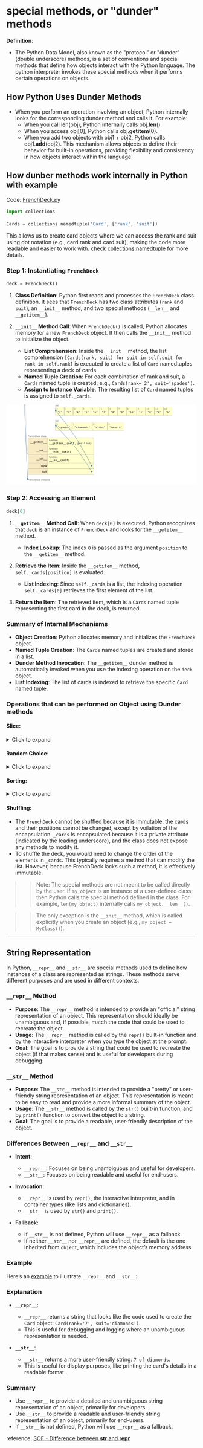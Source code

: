 # special methods, or "dunder" methods

**Definition**:
- The Python Data Model, also known as the "protocol" or "dunder" (double underscore) methods, is a set of conventions and special methods that define how objects interact with the Python language. The python interpreter invokes these special methods when it performs certain operations on objects.

## How Python Uses Dunder Methods
- When you perform an operation involving an object, Python internally looks for the corresponding dunder method and calls it. For example:
  - When you call len(obj), Python internally calls obj.__len__().
  - When you access obj[0], Python calls obj.__getitem__(0).
  - When you add two objects with obj1 + obj2, Python calls obj1.__add__(obj2).
This mechanism allows objects to define their behavior for built-in operations, providing flexibility and consistency in how objects interact within the language.

## How dunber methods work internally in Python with example
Code: [FrenchDeck.py](1-python-data-model/french_deck.py) 

```python
import collections

Cards = collections.namedtuple('Card', ['rank', 'suit'])

```

This allows us to create card objects where we can access the rank and suit using dot notation (e.g., card.rank and card.suit), making the code more readable and easier to work with. check [collections.namedtuple](1-python-data-model/collections_namedtuple.md) for more details.

### Step 1: Instantiating `FrenchDeck`

```python
deck = FrenchDeck()
```

1. **Class Definition**: Python first reads and processes the `FrenchDeck` class definition. It sees that `FrenchDeck` has two class attributes (`rank` and `suit`), an `__init__` method, and two special methods (`__len__` and `__getitem__`).

2. **`__init__` Method Call**: When `FrenchDeck()` is called, Python allocates memory for a new `FrenchDeck` object. It then calls the `__init__` method to initialize the object.
   - **List Comprehension**: Inside the `__init__` method, the list comprehension `[Cards(rank, suit) for suit in self.suit for rank in self.rank]` is executed to create a list of `Card` namedtuples representing a deck of cards.
   - **Named Tuple Creation**: For each combination of rank and suit, a `Cards` named tuple is created, e.g., `Cards(rank='2', suit='spades')`.
   - **Assign to Instance Variable**: The resulting list of `Card` named tuples is assigned to `self._cards`.

![__init__ method invocation](../images/deck_step_init.png)

### Step 2: Accessing an Element

```python
deck[0]
```

1. **`__getitem__` Method Call**: When `deck[0]` is executed, Python recognizes that `deck` is an instance of `FrenchDeck` and looks for the `__getitem__` method.
   - **Index Lookup**: The index `0` is passed as the argument `position` to the `__getitem__` method.

2. **Retrieve the Item**: Inside the `__getitem__` method, `self._cards[position]` is evaluated.
   - **List Indexing**: Since `self._cards` is a list, the indexing operation `self._cards[0]` retrieves the first element of the list.

3. **Return the Item**: The retrieved item, which is a `Cards` named tuple representing the first card in the deck, is returned.

### Summary of Internal Mechanisms

- **Object Creation**: Python allocates memory and initializes the `FrenchDeck` object.
- **Named Tuple Creation**: The `Cards` named tuples are created and stored in a list.
- **Dunder Method Invocation**: The `__getitem__` dunder method is automatically invoked when you use the indexing operation on the `deck` object.
- **List Indexing**: The list of cards is indexed to retrieve the specific `Card` named tuple.

### Operations that can be performed on Object using Dunder methods
#### Slice:
<details>
<summary>Click to expand</summary>

- Since the `__getitem__` delegate to the [] operator of self._cards, our deck automatically supports slicing. For example, `deck[:3]` will return the first three cards in the deck.
- Implementing the `__getitem__` method also makes our `FrenchDeck` iterable, allowing us to iterate over the deck using a `for` loop.
```python
for card in deck:
    print(card)
```
- When a collection lacks the `__contains__` method, Python performs a sequential scan using the `__iter__` method to check for membership. This involves iterating through the collection and comparing each element until a match is found or the end of the collection is reached. This default behavior ensures that the in operator works even for custom collections without optimized membership checks.

</details>

#### Random Choice:
<details>
<summary>Click to expand</summary>

- The `random.choice` function randomly selects an item from a collection. Since our `FrenchDeck` is iterable, we can use `random.choice(deck)` to pick a random card from the deck.

```python
from random import choice
choice(deck)
```
</details>

#### Sorting:
<details>
<summary>Click to expand</summary>

- The `sorted` function sorts a collection based on the default ordering of its elements. Since our `FrenchDeck` is iterable, we can sort the deck using `sorted(deck)`.

example: [sorting_deck.py](1-python-data-model/sorting_deck.py)

</details>

#### Shuffling:
- The `FrenchDeck` cannot be shuffled because it is immutable: the cards and their positions cannot be changed, except by voilation of the encapsulation. `_cards` is encapsulated because it is a private attribute (indicated by the leading underscore), and the class does not expose any methods to modify it.
- To shuffle the deck, you would need to change the order of the elements in `_cards`. This typically requires a method that can modify the list. However, because FrenchDeck lacks such a method, it is effectively immutable.


>> Note: The special methods are not meant to be called directly by the user. If `my_object` is an instance of a user-defined class, then Python calls the special method defined in the class. For example, `len(my_object)` internally calls `my_object.__len__()`.

>> The only exception is the `__init__` method, which is called explicitly when you create an object (e.g., `my_object = MyClass()`).

------

## String Representation
In Python, `__repr__` and `__str__` are special methods used to define how instances of a class are represented as strings. These methods serve different purposes and are used in different contexts.

### `__repr__` Method
- **Purpose**: The `__repr__` method is intended to provide an "official" string representation of an object. This representation should ideally be unambiguous and, if possible, match the code that could be used to recreate the object.
- **Usage**: The `__repr__` method is called by the `repr()` built-in function and by the interactive interpreter when you type the object at the prompt.
- **Goal**: The goal is to provide a string that could be used to recreate the object (if that makes sense) and is useful for developers during debugging.

### `__str__` Method
- **Purpose**: The `__str__` method is intended to provide a "pretty" or user-friendly string representation of an object. This representation is meant to be easy to read and provide a more informal summary of the object.
- **Usage**: The `__str__` method is called by the `str()` built-in function, and by `print()` function to convert the object to a string.
- **Goal**: The goal is to provide a readable, user-friendly description of the object.

### Differences Between `__repr__` and `__str__`

- **Intent**:
  - `__repr__`: Focuses on being unambiguous and useful for developers.
  - `__str__`: Focuses on being readable and useful for end-users.

- **Invocation**:
  - `__repr__` is used by `repr()`, the interactive interpreter, and in container types (like lists and dictionaries).
  - `__str__` is used by `str()` and `print()`.

- **Fallback**:
  - If `__str__` is not defined, Python will use `__repr__` as a fallback.
  - If neither `__str__` nor `__repr__` are defined, the default is the one inherited from `object`, which includes the object’s memory address.

### Example

Here’s an [example](1-python-data-model/string_rep.py) to illustrate `__repr__` and `__str__`:

### Explanation

- **`__repr__`**:
  - `__repr__` returns a string that looks like the code used to create the `Card` object: `Card(rank='7', suit='diamonds')`.
  - This is useful for debugging and logging where an unambiguous representation is needed.

- **`__str__`**:
  - `__str__` returns a more user-friendly string: `7 of diamonds`.
  - This is useful for display purposes, like printing the card's details in a readable format.

### Summary
- Use `__repr__` to provide a detailed and unambiguous string representation of an object, primarily for developers.
- Use `__str__` to provide a readable and user-friendly string representation of an object, primarily for end-users.
- If `__str__` is not defined, Python will use `__repr__` as a fallback.

reference: [SOF - Difference between __str__ and __repr__](https://stackoverflow.com/questions/1436703/what-is-the-difference-between-str-and-repr/1436756#1436756)